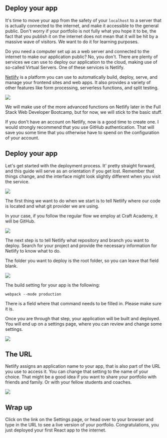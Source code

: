 ## Deploy your app

It's time to move your app from the safety of your `localhost` to a server that is actually connected to the internet, and make it accessible to the general public. Don't worry if your portfolio is not fully what you hope it to be, the fact that you publish it on the internet does not mean that it will be hit by a massive wave of visitors. We want to do it for learning purposes. 

Do you need a computer set up as a web server and connected to the internet to make our application public? No, you don't. There are plenty of services we can use to deploy our application to the cloud, making use of so-called Virtual Servers. One of these services is Netlify. 

[Netlify](https://www.netlify.com/) is a platform you can use to automatically build, deploy, serve, and manage your frontend sites and web apps. It also provides a variety of other features like form processing, serverless functions, and split testing.

![](https://raw.githubusercontent.com/CraftAcademyLabs/ca_course/master/week3/portfolio_challenge/assets/01_netlify_landing_page.png)

We will make use of the more advanced functions on Netlify later in the Full Stack Web Developer Bootcamp, but for now, we will stick to the basic stuff. 

If you don't have an account on Netlify, now is a good time to create one. I would strongly recommend that you use GitHub authentication. That will save you some time that you otherwise have to spend on the configuration of your account.

## Deploy your app

Let's get started with the deployment process. It' pretty straight forward, and this guide will serve as an orientation if you get lost. Remember that things change, and the interface might look slightly different when you visit the service. 

![](https://raw.githubusercontent.com/CraftAcademyLabs/ca_course/master/week3/portfolio_challenge/assets/02_netlify_create_new_app.png)

The first thing we want to do when we start is to tell Netlify where our code is located and what git provider we are using. 

In your case, if you follow the regular flow we employ at Craft Academy, it will be GitHub.

![](https://raw.githubusercontent.com/CraftAcademyLabs/ca_course/master/week3/portfolio_challenge/assets/03_netlify_select_repo_source.png)

The next step is to tell Netlify what repository and branch you want to deploy. Search for your project and provide the necessary information for Netlify to know what to do. 

The folder you want to deploy is the root folder, so you can leave that field blank. 

![](https://raw.githubusercontent.com/CraftAcademyLabs/ca_course/master/week3/portfolio_challenge/assets/04_netlify_select_gh_repo.png)

The build setting for your app is the following: 

```
webpack --mode production
```

There is a field where that command needs to be filled in. Please make sure it is. 


Once you are through that step, your application will be built and deployed. You will end up on a settings page, where you can review and change some settings. 

![](https://raw.githubusercontent.com/CraftAcademyLabs/ca_course/master/week3/portfolio_challenge/assets/05_netlify_review_settings.png)

## The URL
Netlify assigns an application name to your app, that is also part of the URL you use to access it. You can change that setting to the name of your choice. That might be a good idea if you want to share your portfolio with friends and family. Or with your fellow students and coaches. 


![](https://raw.githubusercontent.com/CraftAcademyLabs/ca_course/master/week3/portfolio_challenge/assets/06_netlify_change_app_name.png)

## Wrap up
Click on the link on the Settings page, or head over to your browser and type in the URL to see a live version of your portfolio. Congratulations, you just deployed your first React app to the internet. 


